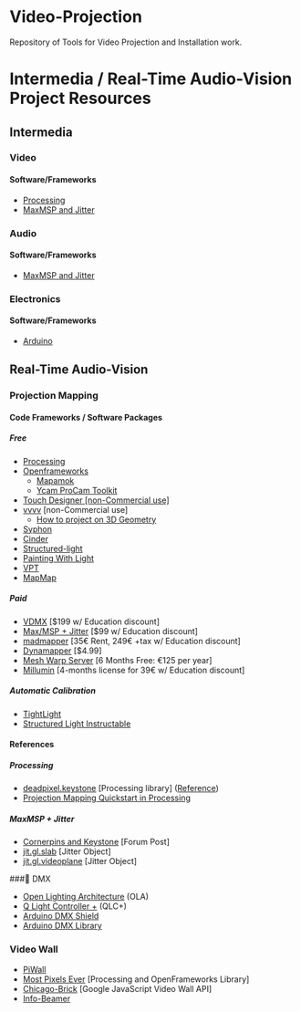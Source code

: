 # Video-Projection
Repository of Tools for Video Projection and Installation work.

# Intermedia / Real-Time Audio-Vision Project Resources

## Intermedia
### Video
#### Software/Frameworks

- [Processing](https://processing.org)
- [MaxMSP and Jitter](https://cycling74.com)

### Audio

#### Software/Frameworks

- [MaxMSP and Jitter](https://cycling74.com)

### Electronics

#### Software/Frameworks

- [Arduino](www.arduino.cc)

## Real-Time Audio-Vision
### Projection Mapping

#### Code Frameworks / Software Packages
##### Free
- [Processing](https://processing.org)
- [Openframeworks](openframeworks.cc/)
  - [Mapamok](https://github.com/YCAMInterlab/ProCamToolkit/wiki/mapamok-(English))
  - [Ycam ProCam Toolkit](createdigitalmotion.com/2012/03/projector-and-camera-a-little-closer-new-magical-mapping-tools-3d-scanning-and-more/)
- [Touch Designer [non-Commercial use]](www.derivative.ca/)
- [vvvv](vvvv.org/) [non-Commercial use]
  - [How to project on 3D Geometry](vvvv.org/documentation/how-to-project-on-3d-geometry)
- [Syphon](syphon.v002.info/)
- [Cinder](libcinder.org/)
- [Structured-light](https://github.com/jakobwilm/slstudio)
- [Painting With Light](pwl.bigfug.com/)
- [VPT](hcgilje.wordpress.com/vpt/)
- [MapMap](https://github.com/mapmapteam/mapmap)

##### Paid
- [VDMX](vidvox.net/) [$199 w/ Education discount]
- [Max/MSP + Jitter](https://cycling74.com) [$99 w/ Education discount]
- [madmapper](www.madmapper.com/) [35€ Rent, 249€ +tax w/ Education discount]
- [Dynamapper](dynamapper.net/) [$4.99]
- [Mesh Warp Server](tecartlab.com/licenses/) [6 Months Free: €125 per year]
- [Millumin](https://www.millumin.com/v3/index.php) [4-months license for 39€ w/ Education discount]

##### Automatic Calibration
- [TightLight](createdigitalmotion.com/2013/08/tightlight-automatic-3d-mapping-for-anything-touchdesigner-arduino/)
- [Structured Light Instructable](www.instructables.com/id/Structured-Light-3D-Scanning/)

#### References

##### Processing
- [deadpixel.keystone](www.deadpixel.ca/keystone/) [Processing library] ([Reference](https://fh-potsdam.github.io/doing-projection-mapping/processing-keystone/))
- [Projection Mapping Quickstart in Processing](https://github.com/bsplt/Projection-Mapping-Quickstart-in-Processing)

##### MaxMSP + Jitter
- [Cornerpins and Keystone](https://cycling74.com/forums/cornerpins-and-keystone) [Forum Post]
- [jit.gl.slab](https://docs.cycling74.com/max7/maxobject/jit.gl.slab) [Jitter Object]
- [jit.gl.videoplane](https://docs.cycling74.com/max7/maxobject/jit.gl.videoplane) [Jitter Object]


### DMX

- [Open Lighting Architecture](https://www.openlighting.org/ola/) (OLA)
- [Q Light Controller +](https://www.qlcplus.org/) (QLC+)
- [Arduino DMX Shield](https://playground.arduino.cc/DMX/DMXShield)
- [Arduino DMX Library](playground.arduino.cc/Learning/DMX)

### Video Wall

- [PiWall](www.piwall.co.uk)
- [Most Pixels Ever](https://github.com/shiffman/Most-Pixels-Ever-Processing) [Processing and OpenFrameworks Library]
- [Chicago-Brick](https://github.com/google/chicago-brick) [Google JavaScript Video Wall API]
- [Info-Beamer](https://info-beamer.com/raspberry-pi-digital-signage-magic-video-wall-3028.html)
